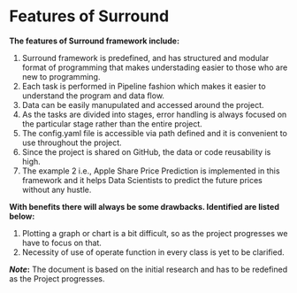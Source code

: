 # Features of Surround

**The features of Surround framework include:**

1. Surround framework is predefined, and has structured and modular format of programming that makes understading easier to those who are new to programming.
2. Each task is performed in Pipeline fashion which makes it easier to understand the program and data flow.
3. Data can be easily manupulated and accessed around the project.
4. As the tasks are divided into stages, error handling is always focused on the particular stage rather than the entire project.
5. The config.yaml file is accessible via path defined and it is convenient to use throughout the project.
6. Since the project is shared on GitHub, the data or code reusability is high.
7. The example 2 i.e., Apple Share Price Prediction is implemented in this framework and it helps Data Scientists to predict the future prices without any hustle.

**With benefits there will always be some drawbacks. Identified are listed below:**

1. Plotting a graph or chart is a bit difficult, so as the project progresses we have to focus on that.
2. Necessity of use of operate function in every class is yet to be clarified.

**_Note_:** The document is based on the initial research and has to be redefined as the Project progresses.

